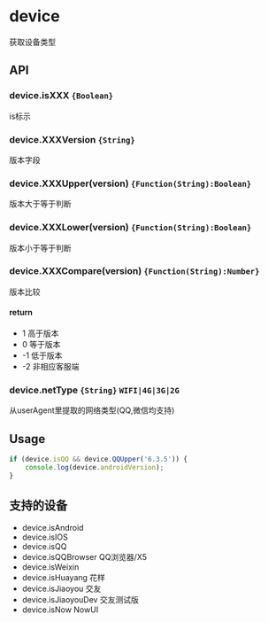 # device

获取设备类型

## API

### device.isXXX `{Boolean}`

is标示

### device.XXXVersion `{String}`

版本字段

### device.XXXUpper(version) `{Function(String):Boolean}`

版本大于等于判断

### device.XXXLower(version) `{Function(String):Boolean}`

版本小于等于判断

### device.XXXCompare(version) `{Function(String):Number}`

版本比较

#### return

- 1 高于版本
- 0 等于版本
- -1 低于版本
- -2 非相应客服端

### device.netType `{String}` `WIFI|4G|3G|2G`

从userAgent里提取的网络类型(QQ,微信均支持)

## Usage

```javascript
if (device.isQQ && device.QQUpper('6.3.5')) {
    console.log(device.androidVersion);
}
```

## 支持的设备

- device.isAndroid
- device.isIOS
- device.isQQ
- device.isQQBrowser QQ浏览器/X5
- device.isWeixin
- device.isHuayang 花样
- device.isJiaoyou 交友
- device.isJiaoyouDev 交友测试版
- device.isNow NowUI

